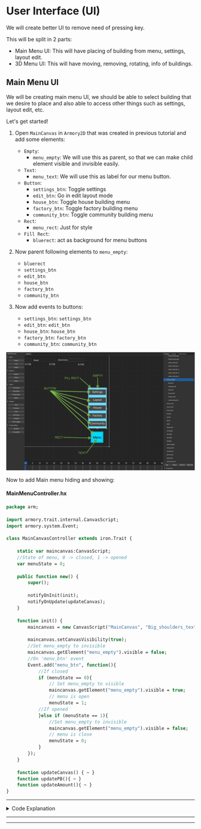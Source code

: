 # User Interface (UI)

<!-- TODO: More words -->
We will create better UI to remove need of pressing key.

This will be split in 2 parts:
- Main Menu UI: This will have placing of building from menu, settings, layout edit.
- 3D Menu UI: This will have moving, removing, rotating, info of buildings.

## Main Menu UI

We will be creating main menu UI, we should be able to select building that we desire to place and also able to access other things such as settings, layout edit, etc.

Let's get started!

1. Open `MainCanvas` in `Armory2D` that was created in previous tutorial and add some elements:

    - `Empty`:
        - `menu_empty`: We will use this as parent, so that we can make child element visible and invisible easily.
    - `Text`:
        - `menu_text`: We will use this as label for our menu button.
    - `Button`:
        - `settings_btn`: Toggle settings
        - `edit_btn`: Go in edit layout mode
        - `house_btn`: Toggle house building menu
        - `factory_btn`: Toggle factory building menu
        - `community_btn`: Toggle community building menu
    - `Rect`:
        - `menu_rect`: Just for style
    - `Fill Rect`:
        - `bluerect`: act as background for menu buttons

2. Now parent following elements to `menu_empty`:
    - `bluerect`
    - `settings_btn`
    - `edit_btn`
    - `house_btn`
    - `factory_btn`
    - `community_btn`

3. Now add events to buttons:
    - `settings_btn`: `settings_btn`
    - `edit_btn`: `edit_btn`
    - `house_btn`: `house_btn`
    - `factory_btn`: `factory_btn`
    - `community_btn`: `community_btn`


![](/../../../docassets/CBS_3_1.png ':size=800')

Now to add Main menu hiding and showing:

<!-- tabs:start -->
#### **MainMenuController.hx**
```haxe
package arm;

import armory.trait.internal.CanvasScript;
import armory.system.Event;

class MainCanvasController extends iron.Trait {

    static var maincanvas:CanvasScript;
    //State of menu, 0 -> closed, 1 -> opened
    var menuState = 0;

    public function new() {
        super();

        notifyOnInit(init);
        notifyOnUpdate(updateCanvas);
    }

    function init() {
        maincanvas = new CanvasScript("MainCanvas", "Big_shoulders_text.ttf");

        maincanvas.setCanvasVisibility(true);
        //Set menu_empty to invisible
        maincanvas.getElement("menu_empty").visible = false;
        //On 'menu_btn' event
        Event.add("menu_btn", function(){
            //If closed
            if (menuState == 0){
                // Set menu_empty to visible
                maincanvas.getElement("menu_empty").visible = true;
                // menu is open
                menuState = 1;
            //If opened
            }else if (menuState == 1){
                //Set menu_empty to invisible
                maincanvas.getElement("menu_empty").visible = false;
                // menu is close
                menuState = 0;
            }
        });
    }

    function updateCanvas() { ~ }
    function updatePB(){ ~ }
    function updateAmount(){ ~ }
}
```

---

<details>
    <summary>Code Explanation</summary>

1. We first set menuState to closed when declared
2. Every time we receive `menu_btn` event(i.e., `menu_btn` is pressed). We check if menu is closed, if it is then we show `menu_empty`(i.e, show all menu buttons) and set `menuState` to opened. Else if `menu_btn` is open than we do opposite.
</details>

---

<!-- tabs:end -->

---
